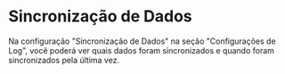 # Sincronização de Dados

Na configuração "Sincronização de Dados" na seção "Configurações de Log", você poderá ver quais dados foram sincronizados e quando foram sincronizados pela última vez.
